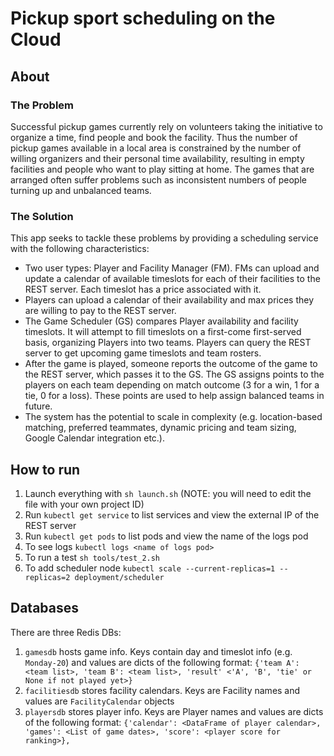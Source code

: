 # Pickup sport scheduling on the Cloud

## About

### The Problem
Successful pickup games currently rely on volunteers taking the initiative to organize a time, find people and book the facility. Thus the number of pickup games available in a local area is constrained by the number of willing organizers and their personal time availability, resulting in empty facilities and people who want to play sitting at home. The games that are arranged often suffer problems such as inconsistent numbers of people turning up and unbalanced teams.

### The Solution
This app seeks to tackle these problems by providing a scheduling service with the following characteristics:
* Two user types: Player and Facility Manager (FM).
FMs can upload and update a calendar of available timeslots for each of their facilities to the REST server. Each timeslot has a price associated with it.
* Players can upload a calendar of their availability and max prices they are willing to pay to the REST server.
* The Game Scheduler (GS) compares Player availability and facility timeslots. It will attempt to fill timeslots on a first-come first-served basis, organizing Players into two teams. Players can query the REST server to get upcoming game timeslots and team rosters.
* After the game is played, someone reports the outcome of the game to the REST server, which passes it to the GS. The GS assigns points to the players on each team depending on match outcome (3 for a win, 1 for a tie, 0 for a loss). These points are used to help assign balanced teams in future.
* The system has the potential to scale in complexity (e.g. location-based matching, preferred teammates, dynamic pricing and team sizing, Google Calendar integration etc.).


## How to run

1) Launch everything with `sh launch.sh` (NOTE: you will need to edit the file with your own project ID)
2) Run `kubectl get service` to list services and view the external IP of the REST server
3) Run `kubectl get pods` to list pods and view the name of the logs pod
4) To see logs `kubectl logs <name of logs pod>`
5) To run a test `sh tools/test_2.sh`
6) To add scheduler node `kubectl scale --current-replicas=1 --replicas=2 deployment/scheduler`

## Databases
There are three Redis DBs:

1) `gamesdb` hosts game info. Keys contain day and timeslot info (e.g. `Monday-20`) and values are dicts of the following format: `{'team A': <team list>, 'team B': <team list>, 'result' <'A', 'B', 'tie' or None if not played yet>}`
2) `facilitiesdb` stores facility calendars. Keys are Facility names and values are `FacilityCalendar` objects
3) `playersdb` stores player info. Keys are Player names and values are dicts of the following format: `{'calendar': <DataFrame of player calendar>, 'games': <List of game dates>, 'score': <player score for ranking>}, `
